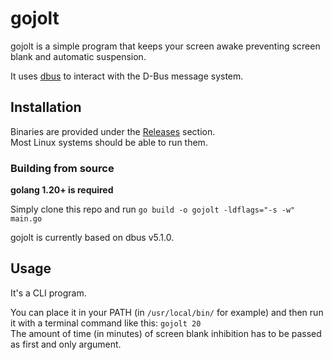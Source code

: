 # gojolt

gojolt is a simple program that keeps your screen awake preventing screen blank and automatic suspension.

It uses [dbus](https://github.com/godbus/dbus) to interact with the D-Bus message system.

## Installation

Binaries are provided under the [Releases](https://github.com/vittoriocandolo/gojolt/releases) section.  
Most Linux systems should be able to run them.

### Building from source

**golang 1.20+ is required**

Simply clone this repo and run `go build -o gojolt -ldflags="-s -w" main.go`

gojolt is currently based on dbus v5.1.0.

## Usage

It's a CLI program.

You can place it in your PATH (in `/usr/local/bin/` for example) and then run it with a terminal command like this: `gojolt 20`  
The amount of time (in minutes) of screen blank inhibition has to be passed as first and only argument.
